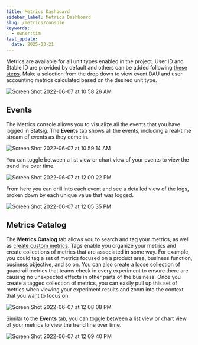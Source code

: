```yaml
---
title: Metrics Dashboard
sidebar_label: Metrics Dashboard
slug: /metrics/console
keywords:
  - owner:tim
last_update:
  date: 2025-03-21
---
```


Metrics are available for all unit types enabled in the project.  User ID and Stable ID are provided by default and others can be added following [these steps](/guides/experiment-on-custom-id-types#step-1---add-companyid-as-a-new-id-type-in-your-project-settings).  Make a selection from the drop down to view event DAU and user accounting metrics calculated based on the desired unit type.

![Screen Shot 2022-06-07 at 10 58 26 AM](https://user-images.githubusercontent.com/101903926/172450890-4a4c95eb-a362-49a6-90ad-68f3460a933f.png)

## Events
The Metrics console allows you to visualize all the events that you have logged in Statsig. The **Events** tab shows all the events, including a real-time stream of events as they come in.

![Screen Shot 2022-06-07 at 10 59 14 AM](https://user-images.githubusercontent.com/101903926/172451019-fc450842-a546-4ea0-94a9-d54df8279ed2.png)

You can toggle between a list view or chart view of your events to view the trend line over time.  

![Screen Shot 2022-06-07 at 12 00 22 PM](https://user-images.githubusercontent.com/101903926/172461387-a3d42641-2c2c-4128-aabc-fc2b5dba2ed9.png)

From here you can drill into each event and see a detailed view of the logs, broken down by each unique value that was logged.

![Screen Shot 2022-06-07 at 12 05 35 PM](https://user-images.githubusercontent.com/101903926/172462231-ff2f3063-0c4e-49fd-af17-7147bd09d3d1.png)

## Metrics Catalog
The **Metrics Catalog** tab allows you to search and tag your metrics, as well as [create custom metrics](/metrics/create). Tags enable you organize your metrics and create collections of metrics that are associated in some way. For example, you could tag a set of metrics focused on a product area, business function, business objective, and so on. You can also create a loose collection of guardrail metrics that teams check in every experiment to ensure there are causing no unexpected effects in other parts of the business. Once you create a tagged collection of metrics, you can easily pull up this set of metrics when viewing your experiment results and zoom into the context that you want to focus on. 

![Screen Shot 2022-06-07 at 12 08 08 PM](https://user-images.githubusercontent.com/101903926/172462680-68a6de4e-17bf-4b11-920d-6d7830551012.png)

 Similar to the **Events** tab, you can toggle between a list view or chart view of your metrics to view the trend line over time.  
 
 ![Screen Shot 2022-06-07 at 12 09 40 PM](https://user-images.githubusercontent.com/101903926/172462947-877bbcc7-46b3-45cd-ac57-d0dc2c949d7d.png)

